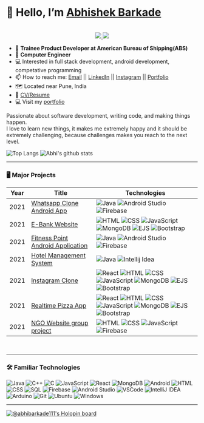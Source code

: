 <!---
abhibarkade111/abhibarkade111 is a ✨ special ✨ repository because its `README.md` (this file) appears on your GitHub profile.
You can click the Preview link to take a look at your changes.
--->

# 👋 Hello, I’m [Abhishek Barkade](https://github.com/abhibarkade111)
<!-- https://shields.io/ -->
<p align="center"><br/>
 <a href="https://www.linkedin.com/in/abhishek-barkade-350b331a1/">
  <img src="https://img.shields.io/badge/linkedin-Abhishek%20Barkade-blue?style=flat-square&logo=linkedin">
 </a>
 <a href="mailto:abhibarkade111@gmail.com">
  <img src="https://img.shields.io/badge/Email-abhibarkade111%40gmail.com-red?style=flat-square&logo=gmail&logoColor=white">
 </a>
</p>

- 📄 **Trainee Product Developer at American Bureau of Shipping(ABS)**
- 📄 **Computer Engineer**
- 💻 Interested in full stack development, android development, competative programming
- 📫 How to reach me: [Email](mailto:abhibarkade111@gmail.com "abhibarkade111@gmail.com") || [LinkedIn](https://www.linkedin.com/in/abhishek-barkade-350b331a1/ "abhishek-barkade-350b331a1") || [Instagram](https://www.instagram.com/abhi.barkade/ "abhi-barkade") || [Portfolio](https://abhi-barkade.web.app/ "Abhishek Barkade")
- 🗺️ Located near Pune, India
- 📝 [CV/Resume](https://github.com/abhibarkade111/abhibarkade111/blob/main/Abhishek%20Nanaso%20Barkade.pdf "CV/Resume")
- 💻 Visit my [portfolio](https://abhi-barkade.web.app/ "Abhishek Barkade")

Passionate about software development, writing code, and making things happen.
<br>
I love to learn new things, it makes me extremely happy and it should be extremely challenging, because challenges makes you reach to the next level.
<br>
<!-- https://github.com/anuraghazra/github-readme-stats -->
![Top Langs](https://github-readme-stats.vercel.app/api/top-langs/?username=abhibarkade111&theme=tokyonight&count_private=true&langs_count=8&layout=compact&hide=ASP.NET,ShaderLab,c,Jupyter%20Notebook)
![Abhi's github stats](https://github-readme-stats.vercel.app/api/?username=abhibarkade111&show_icons=true&theme=tokyonight&count_private=true&hide_rank=true&line_height=24) <!--&hide=contribs -->
<br>

---

### 🖥️ Major Projects
<!-- table -->
| Year | Title                                    | Technologies                           |
|------|------------------------------------------|----------------------------------------|
| 2021 | [Whatsapp Clone Android App](https://github.com/abhibarkade111/Whatsapp-clone-Android-App "Project Repo") | ![Java](https://img.shields.io/badge/-Java-black?style=flat-square&logo=java&logoColor=red) ![Android Studio](https://img.shields.io/badge/-Android%20Studio-black?style=flat-square&logo=androidstudio) ![Firebase](https://img.shields.io/badge/-Firebase-black?style=flat-square&logo=firebase) |
| 2021 | [E-Bank Website](https://github.com/abhibarkade111/new-e-bank-Spark-Foundation-Internship "Bank Website") | ![HTML](https://img.shields.io/badge/-HTML5-black?style=flat-square&logo=html5) ![CSS](https://img.shields.io/badge/-CSS3-black?style=flat-square&logo=css3) ![JavaScript](https://img.shields.io/badge/-JavaScript-black?style=flat-square&logo=javascript) ![MongoDB](https://img.shields.io/badge/-MongoDB-black?style=flat-square&logo=mongodb) ![EJS](https://img.shields.io/badge/-ejs-black?style=flat-square&logo=ejs) ![Bootstrap](https://img.shields.io/badge/-Bootstrap-black?style=flat-square&logo=bootstrap) |
| 2021 | [Fitness Point Android Application](https://github.com/abhibarkade111/Fitness-Point "Fitness Point Android App") | ![Java](https://img.shields.io/badge/-Java-black?style=flat-square&logo=java&logoColor=red) ![Android Studio](https://img.shields.io/badge/-Android%20Studio-black?style=flat-square&logo=androidstudio) ![Firebase](https://img.shields.io/badge/-Firebase-black?style=flat-square&logo=firebase) |
| 2021 | [Hotel Management System](https://github.com/abhibarkade111/InternshipJavaProject "Hotel Management System Desktop Application") | ![Java](https://img.shields.io/badge/-Java-black?style=flat-square&logo=java&logoColor=red) ![Intellij Idea](https://img.shields.io/badge/-IntelliJ%20IDEA-black?style=flat-square&logo=intellijidea)|
| 2021 | [Instagram Clone](https://github.com/abhibarkade111/instagram-clone-mern  "Instagram clone") | ![React](https://img.shields.io/badge/-React-black?style=flat-square&logo=react) ![HTML](https://img.shields.io/badge/-HTML5-black?style=flat-square&logo=html5) ![CSS](https://img.shields.io/badge/-CSS3-black?style=flat-square&logo=css3) ![JavaScript](https://img.shields.io/badge/-JavaScript-black?style=flat-square&logo=javascript) ![MongoDB](https://img.shields.io/badge/-MongoDB-black?style=flat-square&logo=mongodb) ![EJS](https://img.shields.io/badge/-ejs-black?style=flat-square&logo=ejs) ![Bootstrap](https://img.shields.io/badge/-Bootstrap-black?style=flat-square&logo=bootstrap) |
| 2021 | [Realtime Pizza App](https://github.com/abhibarkade111/realtime-pizza-app-node-mongo  "Realtime pizza order app") | ![React](https://img.shields.io/badge/-React-black?style=flat-square&logo=react) ![HTML](https://img.shields.io/badge/-HTML5-black?style=flat-square&logo=html5) ![CSS](https://img.shields.io/badge/-CSS3-black?style=flat-square&logo=css3) ![JavaScript](https://img.shields.io/badge/-JavaScript-black?style=flat-square&logo=javascript) ![MongoDB](https://img.shields.io/badge/-MongoDB-black?style=flat-square&logo=mongodb) ![EJS](https://img.shields.io/badge/-ejs-black?style=flat-square&logo=ejs) ![Bootstrap](https://img.shields.io/badge/-Bootstrap-black?style=flat-square&logo=bootstrap) |
| 2021 | [NGO Website group project](https://github.com/abhibarkade111/NGO-web-app-project) | ![HTML](https://img.shields.io/badge/-HTML5-black?style=flat-square&logo=html5) ![CSS](https://img.shields.io/badge/-CSS3-black?style=flat-square&logo=css3) ![JavaScript](https://img.shields.io/badge/-JavaScript-black?style=flat-square&logo=javascript) ![Firebase](https://img.shields.io/badge/-Firebase-black?style=flat-square&logo=firebase) |
<br>

---

### 🛠️ Familiar Technologies
![Java](https://img.shields.io/badge/-Java-black?style=flat-square&logo=java&logoColor=red)
![C++](https://img.shields.io/badge/-C%2B%2B-black?style=flat-square&logo=c%2B%2B)
![C](https://img.shields.io/badge/-C-black?style=flat-square&logo=c)
![JavaScript](https://img.shields.io/badge/-JavaScript-black?style=flat-square&logo=javascript)
![React](https://img.shields.io/badge/-React-black?style=flat-square&logo=react)
![MongoDB](https://img.shields.io/badge/-MongoDB-black?style=flat-square&logo=mongodb)
![Android](https://img.shields.io/badge/-Android-black?style=flat-square&logo=android)
![HTML](https://img.shields.io/badge/-HTML5-black?style=flat-square&logo=html5)
![CSS](https://img.shields.io/badge/-CSS3-black?style=flat-square&logo=css3)
![SQL](https://img.shields.io/badge/-SQL-black?style=flat-square&logo=postgresql&logoColor=blue)
![Firebase](https://img.shields.io/badge/-Firebase-black?style=flat-square&logo=firebase)
![Android Studio](https://img.shields.io/badge/-Android%20Studio-black?style=flat-square&logo=androidstudio)
![VSCode](https://img.shields.io/badge/-VSCode-black?style=flat-square&logo=visualstudiocode&logoColor=blue)
![IntelliJ IDEA](https://img.shields.io/badge/-IntelliJ%20IDEA-black?style=flat-square&logo=intellijidea)
![Arduino](https://img.shields.io/badge/-Arduino-black?style=flat-square&logo=arduino)
![Git](https://img.shields.io/badge/-Git-black?style=flat-square&logo=git)
![Ubuntu](https://img.shields.io/badge/-Ubuntu-black?style=flat-square&logo=ubuntu)
![Windows](https://img.shields.io/badge/-Windows-black?style=flat-square&logo=windows&logoColor=blue)

---
[![@abhibarkade111's Holopin board](https://holopin.me/abhibarkade111)](https://holopin.io/@abhibarkade111)

